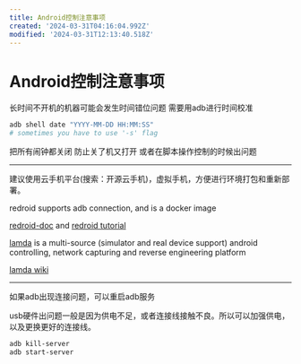 ```yaml
---
title: Android控制注意事项
created: '2024-03-31T04:16:04.992Z'
modified: '2024-03-31T12:13:40.518Z'
---
```


# Android控制注意事项

长时间不开机的机器可能会发生时间错位问题 需要用adb进行时间校准

```bash
adb shell date "YYYY-MM-DD HH:MM:SS"
# sometimes you have to use '-s' flag
```

把所有闹钟都关闭 防止关了机又打开 或者在脚本操作控制的时候出问题

---

建议使用云手机平台(搜索：开源云手机)，虚拟手机，方便进行环境打包和重新部署。

redroid supports adb connection, and is a docker image

[redroid-doc](https://github.com/remote-android/redroid-doc) and [redroid tutorial](https://www.dsx2020.com/homelab-mini-host-x86-docker-deploys-open-source-cloud-phone-android-redroid/)

[lamda](https://github.com/rev1si0n/lamda) is a multi-source (simulator and real device support) android controlling, network capturing and reverse engineering platform

[lamda wiki](https://github.com/rev1si0n/lamda/wiki)

---

如果adb出现连接问题，可以重启adb服务

usb硬件出问题一般是因为供电不足，或者连接线接触不良。所以可以加强供电，以及更换更好的连接线。

```bash
adb kill-server
adb start-server
```
